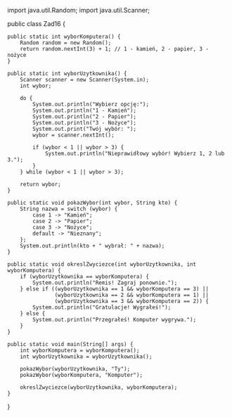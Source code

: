 import java.util.Random;
import java.util.Scanner;

public class Zad16 {

    public static int wyborKomputera() {
        Random random = new Random();
        return random.nextInt(3) + 1; // 1 - kamień, 2 - papier, 3 - nożyce
    }

    public static int wyborUzytkownika() {
        Scanner scanner = new Scanner(System.in);
        int wybor;

        do {
            System.out.println("Wybierz opcję:");
            System.out.println("1 - Kamień");
            System.out.println("2 - Papier");
            System.out.println("3 - Nożyce");
            System.out.print("Twój wybór: ");
            wybor = scanner.nextInt();

            if (wybor < 1 || wybor > 3) {
                System.out.println("Nieprawidłowy wybór! Wybierz 1, 2 lub 3.");
            }
        } while (wybor < 1 || wybor > 3);

        return wybor;
    }

    public static void pokazWybor(int wybor, String kto) {
        String nazwa = switch (wybor) {
            case 1 -> "Kamień";
            case 2 -> "Papier";
            case 3 -> "Nożyce";
            default -> "Nieznany";
        };
        System.out.println(kto + " wybrał: " + nazwa);
    }

    public static void okreslZwyciezce(int wyborUzytkownika, int wyborKomputera) {
        if (wyborUzytkownika == wyborKomputera) {
            System.out.println("Remis! Zagraj ponownie.");
        } else if ((wyborUzytkownika == 1 && wyborKomputera == 3) ||
                   (wyborUzytkownika == 2 && wyborKomputera == 1) ||
                   (wyborUzytkownika == 3 && wyborKomputera == 2)) {
            System.out.println("Gratulacje! Wygrałeś!");
        } else {
            System.out.println("Przegrałeś! Komputer wygrywa.");
        }
    }

    public static void main(String[] args) {
        int wyborKomputera = wyborKomputera();
        int wyborUzytkownika = wyborUzytkownika();

        pokazWybor(wyborUzytkownika, "Ty");
        pokazWybor(wyborKomputera, "Komputer");

        okreslZwyciezce(wyborUzytkownika, wyborKomputera);
    }
}
